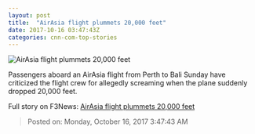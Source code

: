 ```yaml
---
layout: post
title:  "AirAsia flight plummets 20,000 feet"
date: 2017-10-16 03:47:43Z
categories: cnn-com-top-stories
---
```


![AirAsia flight plummets 20,000 feet](http://cdn.cnn.com/cnnnext/dam/assets/170328160204-air-asia-super-tease.jpg)

Passengers aboard an AirAsia flight from Perth to Bali Sunday have criticized the flight crew for allegedly screaming when the plane suddenly dropped 20,000 feet.


Full story on F3News: [AirAsia flight plummets 20,000 feet](http://www.f3nws.com/n/nujBDJ)

> Posted on: Monday, October 16, 2017 3:47:43 AM
